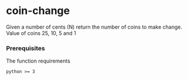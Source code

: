 # coin-change
Given a number of cents (N) return the number of coins to make change. Value of coins 
25, 10, 5 and 1

### Prerequisites

The function requirements

```
python >= 3
```
